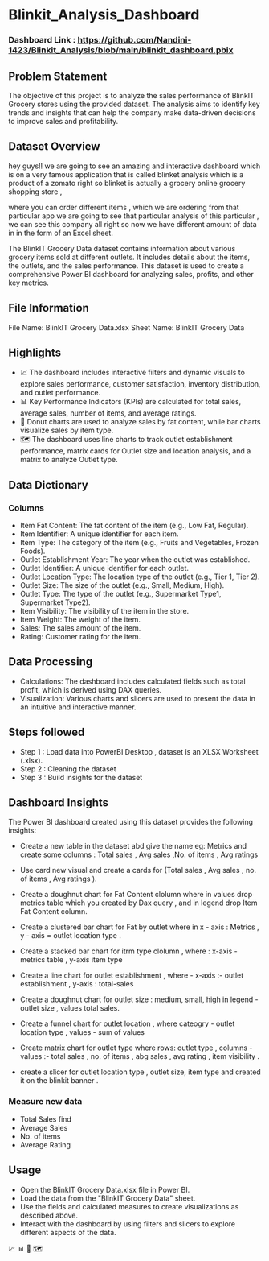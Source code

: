 # Blinkit_Analysis_Dashboard

### Dashboard Link :  https://github.com/Nandini-1423/Blinkit_Analysis/blob/main/blinkit_dashboard.pbix


## Problem Statement

The objective of this project is to analyze the sales performance of BlinkIT Grocery stores using the provided dataset. The analysis aims to identify key trends and insights that can help the company make data-driven decisions to improve sales and profitability.

## Dataset Overview 
 hey guys!! we are going to see an amazing and interactive dashboard which is on a very famous application that is called blinket analysis which is a product of a zomato right so blinket is actually a grocery online grocery shopping store ,
 
 where you can order different items , which we are ordering from that particular app we are going to see that particular analysis of this particular , we can see this company all right so now we have different amount of data in in the form of an Excel sheet.

The BlinkIT Grocery Data dataset contains information about various grocery items sold at different outlets. It includes details about the items, the outlets, and the sales performance. This dataset is used to create a comprehensive Power BI dashboard for analyzing sales, profits, and other key metrics.

 ## File Information
File Name: BlinkIT Grocery Data.xlsx
Sheet Name: BlinkIT Grocery Data


## Highlights
- 📈 The dashboard includes interactive filters and dynamic visuals to explore sales performance, customer satisfaction, inventory distribution, and outlet performance.
- 📊 Key Performance Indicators (KPIs) are calculated for total sales, average sales, number of items, and average ratings.
- 🍩 Donut charts are used to analyze sales by fat content, while bar charts visualize sales by item type.
- 🗺️ The dashboard uses line charts to track outlet establishment performance, matrix cards for Outlet size and location analysis, and a matrix to analyze Outlet type.

## Data Dictionary
### Columns
- Item Fat Content: The fat content of the item (e.g., Low Fat, Regular).
- Item Identifier: A unique identifier for each item.
- Item Type: The category of the item (e.g., Fruits and Vegetables, Frozen Foods).
- Outlet Establishment Year: The year when the outlet was established.
- Outlet Identifier: A unique identifier for each outlet.
- Outlet Location Type: The location type of the outlet (e.g., Tier 1, Tier 2).
- Outlet Size: The size of the outlet (e.g., Small, Medium, High).
- Outlet Type: The type of the outlet (e.g., Supermarket Type1, Supermarket Type2).
- Item Visibility: The visibility of the item in the store.
- Item Weight: The weight of the item.
- Sales: The sales amount of the item.
- Rating: Customer rating for the item.

## Data Processing
- Calculations: The dashboard includes calculated fields such as total profit, which is 
   derived using DAX queries.
- Visualization: Various charts and slicers are used to present the data in an intuitive and 
    interactive manner.

## Steps followed 
 - Step 1 : Load data into PowerBI Desktop , dataset is an XLSX Worksheet (.xlsx).
 - Step 2 : Cleaning the dataset 
 - Step 3 : Build insights for the dataset 
## Dashboard Insights 

The Power BI dashboard created using this dataset provides the following insights:

-  Create a new table in the dataset abd give the name eg: Metrics  and create some columns : 
   Total sales , Avg sales ,No. of items , Avg ratings

- Use card new visual and create a cards for (Total sales , Avg sales , no. of items , Avg 
    ratings ).

- Create a doughnut chart for Fat Content clolumn where in values drop metrics table which 
    you created by Dax query  , and in legend drop Item Fat Content column.

- Create a clustered bar chart  for Fat by outlet where in x - axis : Metrics , y - axis = outlet location type .
- Create a stacked bar chart for itrm type clolumn , where : x-axis - metrics table , y-axis 
   item type
- Create a line chart  for outlet establishment  , where - x-axis :- outlet establishment , y-axis : total-sales
  
- Create a doughnut chart for outlet size : medium, small, high
  in legend - outlet size , values total sales.
  
- Create a funnel chart  for outlet location , where cateogry - outlet location type , values - sum of values
- Create matrix chart for outlet type  where rows: outlet type , columns - values :- total 
  sales , no. of items , abg sales , avg rating , item visibility .
- create a slicer for outlet location type , outlet size, item type  and created it on the 
  blinkit banner .
  
### Measure new data 

- Total Sales find
- Average Sales
- No. of items
- Average Rating 

## Usage
- Open the BlinkIT Grocery Data.xlsx file in Power BI.
- Load the data from the "BlinkIT Grocery Data" sheet.
- Use the fields and calculated measures to create visualizations as described above.
- Interact with the dashboard by using filters and slicers to explore different aspects of 
   the data.


📈 
📊
🍩
🗺️
